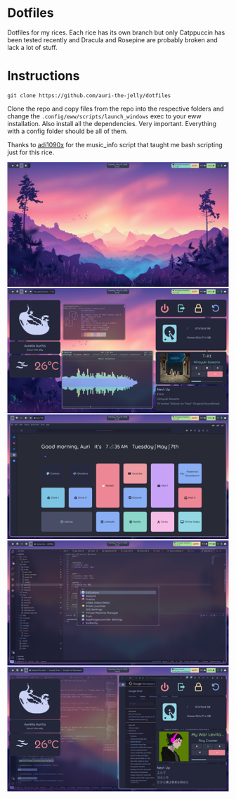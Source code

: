 # Dotfiles
Dotfiles for my rices. Each rice has its own branch but only Catppuccin has been tested recently and Dracula and Rosepine are probably broken and lack a lot of stuff.

# Instructions
    git clone https://github.com/auri-the-jelly/dotfiles
Clone the repo and copy files from the repo into the respective folders and change the `.config/eww/scripts/launch_windows` exec to your eww installation. Also install all the dependencies. Very important. Everything with a config folder should be all of them.

Thanks to [adi1090x](https://github.com/adi1090x/widgets) for the music_info script that taught me bash scripting just for this rice.

<img src="Pictures/Assets/20240507_07h33m10s_grim.png">
<img src="Pictures/Assets/20240507_07h35m01s_grim.png">
<img src="Pictures/Assets/20240507_07h35m39s_grim.png">
<img src="Pictures/Assets/20240507_07h36m28s_grim.png">
<img src="Pictures/Assets/20240507_08h06m48s_grim.png">